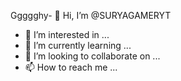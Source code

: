 Ggggghy- 👋 Hi, I’m @SURYAGAMERYT
- 👀 I’m interested in ...
- 🌱 I’m currently learning ...
- 💞️ I’m looking to collaborate on ...
- 📫 How to reach me ...

<!---
SURYAGAMERYT/SURYAGAMERYT is a ✨ special ✨ repository because its `README.md` (this file) appears on your GitHub profile.
You can click the Preview link to take a look at your changes.
--->
